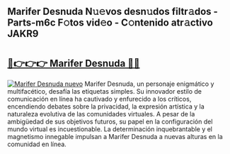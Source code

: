 ## Marifer Desnuda N𝚞𝚎vos desn𝚞dos filtr𝚊dos - Parts-m6c F𝚘tos vid𝚎o - C𝚘ntenido atr𝚊ctivo JAKR9

# <h2><a href="http://mb19pm.tromn.icu/?c=Marifer+Desnuda">🔗👉👉👉 Marifer Desnuda 🔗🔗</a></h2>

[![Marifer Desnuda nuevo](https://i.imgur.com/pEAQMta.gif)](http://mb19pm.tromn.icu/?c=Marifer+Desnuda)
Marifer Desnuda, un personaje enigmático y multifacético, desafía las etiquetas simples. Su innovador estilo de comunicación en línea ha cautivado y enfurecido a los críticos, encendiendo debates sobre la privacidad, la expresión artística y la naturaleza evolutiva de las comunidades virtuales. A pesar de la ambigüedad de sus objetivos futuros, su papel en la configuración del mundo virtual es incuestionable. La determinación inquebrantable y el magnetismo innegable impulsan a Marifer Desnuda a nuevas alturas en la comunidad en línea.
